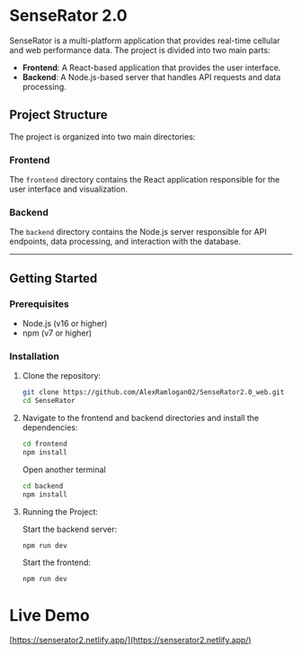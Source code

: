# SenseRator 2.0

SenseRator is a multi-platform application that provides real-time cellular and web performance data. The project is divided into two main parts:

- **Frontend**: A React-based application that provides the user interface.
- **Backend**: A Node.js-based server that handles API requests and data processing.

## Project Structure

The project is organized into two main directories:

### Frontend

The `frontend` directory contains the React application responsible for the user interface and visualization.

### Backend

The `backend` directory contains the Node.js server responsible for API endpoints, data processing, and interaction with the database.

---

## Getting Started

### Prerequisites

- Node.js (v16 or higher)
- npm (v7 or higher)

### Installation

1. Clone the repository:

   ```bash
   git clone https://github.com/AlexRamlogan02/SenseRator2.0_web.git
   cd SenseRator

   ```

2. Navigate to the frontend and backend directories and install the dependencies:

   ```bash
   cd frontend
   npm install

   ```

   Open another terminal

   ```bash
   cd backend
   npm install

   ```

3. Running the Project:

   Start the backend server:

   ```bash
   npm run dev
   ```


   Start the frontend:

   ```bash
   npm run dev

    ```

# Live Demo 
[https://senserator2.netlify.app/](https://senserator2.netlify.app/)
